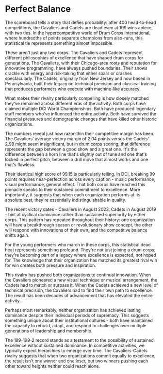 # Perfect Balance

The scoreboard tells a story that defies probability: after 400 head-to-head competitions, the Cavaliers and Cadets are dead even at 199 wins apiece, with two ties. In the hypercompetitive world of Drum Corps International, where hundredths of points separate champions from also-rans, this statistical tie represents something almost impossible.

These aren't just any two corps. The Cavaliers and Cadets represent different philosophies of excellence that have shaped drum corps for generations. The Cavaliers, with their Chicago-area roots and reputation for innovative programming, have always pushed boundaries. Their shows crackle with energy and risk-taking that either soars or crashes spectacularly. The Cadets, originally from New Jersey and now based in Pennsylvania, built their legacy on technical precision and classical training that produces performers who execute with machine-like accuracy.

What makes their rivalry particularly compelling is how closely matched they've remained across different eras of the activity. Both corps have claimed multiple DCI World Championships. Both have produced legendary staff members who've influenced the entire activity. Both have survived the financial pressures and demographic changes that have killed other historic organizations.

The numbers reveal just how razor-thin their competitive margin has been. The Cavaliers' average victory margin of 2.04 points versus the Cadets' 2.99 might seem insignificant, but in drum corps scoring, that difference represents the gap between a good show and a great one. It's the difference between a horn line that's slightly out of tune and one that's locked in perfect pitch, between a drill move that almost works and one that's flawless.

Their identical high score of 99.15 is particularly telling. In DCI, breaking 99 points requires near-perfection across every caption - music performance, visual performance, general effect. That both corps have reached this pinnacle speaks to their sustained commitment to excellence. More importantly, it suggests that when each organization performs at its absolute best, they're essentially indistinguishable in quality.

The recent victory dates - Cavaliers in August 2023, Cadets in August 2019 - hint at cyclical dominance rather than sustained superiority by either corps. This pattern has repeated throughout their history: one organization will have a breakthrough season or revolutionary show concept, the other will respond with innovations of their own, and the competitive balance shifts again.

For the young performers who march in these corps, this statistical dead heat represents something profound. They're not just joining a drum corps; they're becoming part of a legacy where excellence is expected, not hoped for. The knowledge that their organization has matched its greatest rival win for win creates both pressure and inspiration.

This rivalry has pushed both organizations to continual innovation. When the Cavaliers pioneered a new visual technique or musical arrangement, the Cadets had to match or surpass it. When the Cadets achieved a new level of technical precision, the Cavaliers had to find their own path to excellence. The result has been decades of advancement that has elevated the entire activity.

Perhaps most remarkably, neither organization has achieved lasting dominance despite their individual periods of supremacy. This suggests something unique about their institutional cultures - both have maintained the capacity to rebuild, adapt, and respond to challenges over multiple generations of leadership and membership.

The 199-199-2 record stands as a testament to the possibility of sustained excellence without sustained dominance. In competitive activities, we typically expect hierarchies to emerge over time. The Cavaliers-Cadets rivalry suggests that when two organizations commit equally to excellence, the result isn't one winner and one loser, but two winners pushing each other toward heights neither could reach alone.
